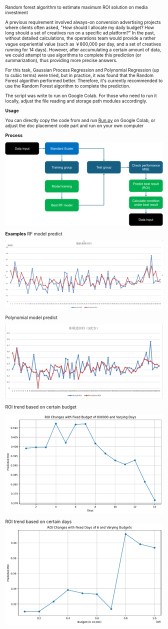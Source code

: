 Random forest algorithm to estimate maximum ROI solution on media investment

A previous requirement involved always-on conversion advertising projects where clients often asked, "How should I allocate my daily budget? How long should a set of creatives run on a specific ad platform?" In the past, without detailed calculations, the operations team would provide a rather vague experiential value (such as ￥800,000 per day, and a set of creatives running for 14 days). However, after accumulating a certain amount of data, we could attempt to use algorithms to complete this prediction (or summarization), thus providing more precise answers.

For this task, Gaussian Process Regression and Polynomial Regression (up to cubic terms) were tried, but in practice, it was found that the Random Forest algorithm performed better. Therefore, it's currently recommended to use the Random Forest algorithm to complete the prediction.

The script was write to run on Google Colab. For those who need to run it locally, adjust the file reading and storage path modules accordingly.

**Usage** 

You can directly copy the code from and run [Run.py](https://github.com/Chaoshcx/roi-estimate/blob/main/Run.py) on Google Colab, or adjust the doc placement code part and run on your own computer

**Process**

![](https://github.com/Chaoshcx/roi-estimate/blob/main/process.png)

**Examples**
RF model predict

![](https://github.com/Chaoshcx/roi-estimate/blob/main/examples/Model%20performance%20RF.png)

Polynomial model predict

![](https://github.com/Chaoshcx/roi-estimate/blob/main/examples/Model%20performance%20Polynomial%20.png)

ROI trend based on certain budget

![](https://github.com/Chaoshcx/roi-estimate/blob/main/examples/ROI%20trend1.png)

ROI trend based on certain days
![](https://github.com/Chaoshcx/roi-estimate/blob/main/examples/ROI%20trend2.png)

